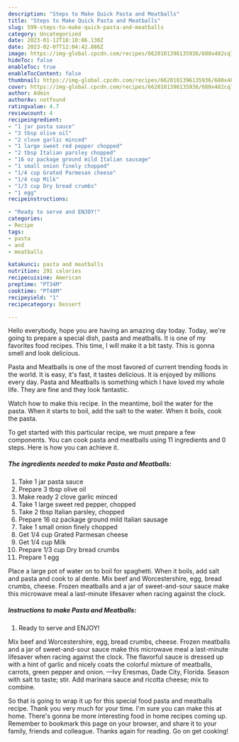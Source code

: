 ```yaml
---
description: "Steps to Make Quick Pasta and Meatballs"
title: "Steps to Make Quick Pasta and Meatballs"
slug: 599-steps-to-make-quick-pasta-and-meatballs
category: Uncategorized
date: 2023-01-12T18:10:06.130Z
date: 2023-02-07T12:04:42.886Z
image: https://img-global.cpcdn.com/recipes/6620101396135936/680x482cq70/pasta-and-meatballs-recipe-main-photo.jpg
hideToc: false
enableToc: true
enableTocContent: false
thumbnail: https://img-global.cpcdn.com/recipes/6620101396135936/680x482cq70/pasta-and-meatballs-recipe-main-photo.jpg
cover: https://img-global.cpcdn.com/recipes/6620101396135936/680x482cq70/pasta-and-meatballs-recipe-main-photo.jpg
author: Admin
authorAv: notfound
ratingvalue: 4.7
reviewcount: 4
recipeingredient:
- "1 jar pasta sauce"
- "3 tbsp olive oil"
- "2 clove garlic minced"
- "1 large sweet red pepper chopped"
- "2 tbsp Italian parsley chopped"
- "16 oz package ground mild Italian sausage"
- "1 small onion finely chopped"
- "1/4 cup Grated Parmesan cheese"
- "1/4 cup Milk"
- "1/3 cup Dry bread crumbs"
- "1 egg"
recipeinstructions:

- "Ready to serve and ENJOY!"
categories:
- Recipe
tags:
- pasta
- and
- meatballs

katakunci: pasta and meatballs 
nutrition: 291 calories
recipecuisine: American
preptime: "PT34M"
cooktime: "PT48M"
recipeyield: "1"
recipecategory: Dessert

---
```



Hello everybody, hope you are having an amazing day today. Today, we're going to prepare a special dish, pasta and meatballs. It is one of my favorites food recipes. This time, I will make it a bit tasty. This is gonna smell and look delicious.

Pasta and Meatballs is one of the most favored of current trending foods in the world. It is easy, it's fast, it tastes delicious. It is enjoyed by millions every day. Pasta and Meatballs is something which I have loved my whole life. They are fine and they look fantastic.

Watch how to make this recipe. In the meantime, boil the water for the pasta. When it starts to boil, add the salt to the water. When it boils, cook the pasta.


To get started with this particular recipe, we must prepare a few components. You can cook pasta and meatballs using 11 ingredients and 0 steps. Here is how you can achieve it.

<!--inarticleads1-->

##### The ingredients needed to make Pasta and Meatballs:

1. Take 1 jar pasta sauce
1. Prepare 3 tbsp olive oil
1. Make ready 2 clove garlic minced
1. Take 1 large sweet red pepper, chopped
1. Take 2 tbsp Italian parsley, chopped
1. Prepare 16 oz package ground mild Italian sausage
1. Take 1 small onion finely chopped
1. Get 1/4 cup Grated Parmesan cheese
1. Get 1/4 cup Milk
1. Prepare 1/3 cup Dry bread crumbs
1. Prepare 1 egg


Place a large pot of water on to boil for spaghetti. When it boils, add salt and pasta and cook to al dente. Mix beef and Worcestershire, egg, bread crumbs, cheese. Frozen meatballs and a jar of sweet-and-sour sauce make this microwave meal a last-minute lifesaver when racing against the clock. 

<!--inarticleads2-->

##### Instructions to make Pasta and Meatballs:


1. Ready to serve and ENJOY!

Mix beef and Worcestershire, egg, bread crumbs, cheese. Frozen meatballs and a jar of sweet-and-sour sauce make this microwave meal a last-minute lifesaver when racing against the clock. The flavorful sauce is dressed up with a hint of garlic and nicely coats the colorful mixture of meatballs, carrots, green pepper and onion. —Ivy Eresmas, Dade City, Florida. Season with salt to taste; stir. Add marinara sauce and ricotta cheese; mix to combine. 

So that is going to wrap it up for this special food pasta and meatballs recipe. Thank you very much for your time. I'm sure you can make this at home. There's gonna be more interesting food in home recipes coming up. Remember to bookmark this page on your browser, and share it to your family, friends and colleague. Thanks again for reading. Go on get cooking!
